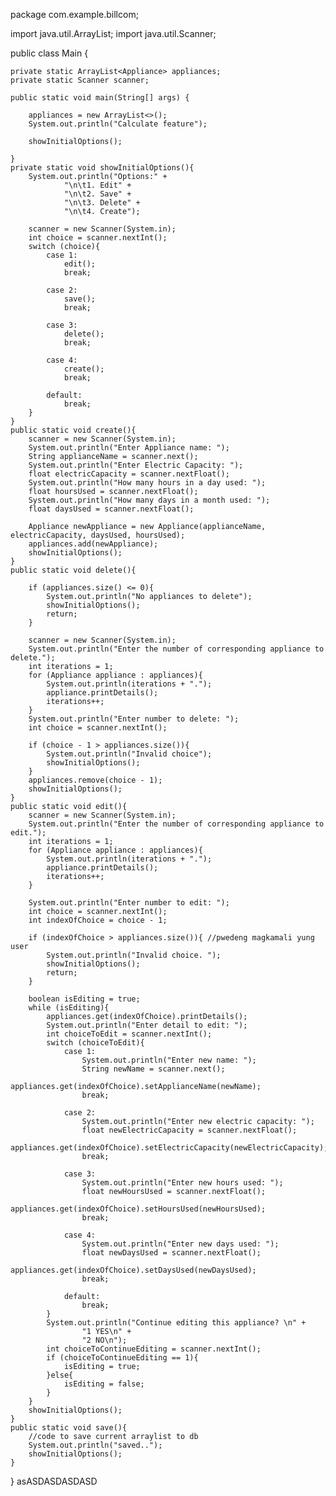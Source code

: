 package com.example.billcom;

import java.util.ArrayList;
import java.util.Scanner;

public class Main {

    private static ArrayList<Appliance> appliances;
    private static Scanner scanner;

    public static void main(String[] args) {

        appliances = new ArrayList<>();
        System.out.println("Calculate feature");

        showInitialOptions();

    }
    private static void showInitialOptions(){
        System.out.println("Options:" +
                "\n\t1. Edit" +
                "\n\t2. Save" +
                "\n\t3. Delete" +
                "\n\t4. Create");

        scanner = new Scanner(System.in);
        int choice = scanner.nextInt();
        switch (choice){
            case 1:
                edit();
                break;

            case 2:
                save();
                break;

            case 3:
                delete();
                break;

            case 4:
                create();
                break;

            default:
                break;
        }
    }
    public static void create(){
        scanner = new Scanner(System.in);
        System.out.println("Enter Appliance name: ");
        String applianceName = scanner.next();
        System.out.println("Enter Electric Capacity: ");
        float electricCapacity = scanner.nextFloat();
        System.out.println("How many hours in a day used: ");
        float hoursUsed = scanner.nextFloat();
        System.out.println("How many days in a month used: ");
        float daysUsed = scanner.nextFloat();

        Appliance newAppliance = new Appliance(applianceName, electricCapacity, daysUsed, hoursUsed);
        appliances.add(newAppliance);
        showInitialOptions();
    }
    public static void delete(){

        if (appliances.size() <= 0){
            System.out.println("No appliances to delete");
            showInitialOptions();
            return;
        }

        scanner = new Scanner(System.in);
        System.out.println("Enter the number of corresponding appliance to delete.");
        int iterations = 1;
        for (Appliance appliance : appliances){
            System.out.println(iterations + ".");
            appliance.printDetails();
            iterations++;
        }
        System.out.println("Enter number to delete: ");
        int choice = scanner.nextInt();

        if (choice - 1 > appliances.size()){
            System.out.println("Invalid choice");
            showInitialOptions();
        }
        appliances.remove(choice - 1);
        showInitialOptions();
    }
    public static void edit(){
        scanner = new Scanner(System.in);
        System.out.println("Enter the number of corresponding appliance to edit.");
        int iterations = 1;
        for (Appliance appliance : appliances){
            System.out.println(iterations + ".");
            appliance.printDetails();
            iterations++;
        }

        System.out.println("Enter number to edit: ");
        int choice = scanner.nextInt();
        int indexOfChoice = choice - 1;

        if (indexOfChoice > appliances.size()){ //pwedeng magkamali yung user
            System.out.println("Invalid choice. ");
            showInitialOptions();
            return;
        }

        boolean isEditing = true;
        while (isEditing){
            appliances.get(indexOfChoice).printDetails();
            System.out.println("Enter detail to edit: ");
            int choiceToEdit = scanner.nextInt();
            switch (choiceToEdit){
                case 1:
                    System.out.println("Enter new name: ");
                    String newName = scanner.next();
                    appliances.get(indexOfChoice).setApplianceName(newName);
                    break;

                case 2:
                    System.out.println("Enter new electric capacity: ");
                    float newElectricCapacity = scanner.nextFloat();
                    appliances.get(indexOfChoice).setElectricCapacity(newElectricCapacity);
                    break;

                case 3:
                    System.out.println("Enter new hours used: ");
                    float newHoursUsed = scanner.nextFloat();
                    appliances.get(indexOfChoice).setHoursUsed(newHoursUsed);
                    break;

                case 4:
                    System.out.println("Enter new days used: ");
                    float newDaysUsed = scanner.nextFloat();
                    appliances.get(indexOfChoice).setDaysUsed(newDaysUsed);
                    break;

                default:
                    break;
            }
            System.out.println("Continue editing this appliance? \n" +
                    "1 YES\n" +
                    "2 NO\n");
            int choiceToContinueEditing = scanner.nextInt();
            if (choiceToContinueEditing == 1){
                isEditing = true;
            }else{
                isEditing = false;
            }
        }
        showInitialOptions();
    }
    public static void save(){
        //code to save current arraylist to db
        System.out.println("saved..");
        showInitialOptions();
    }
}
asASDASDASDASD
